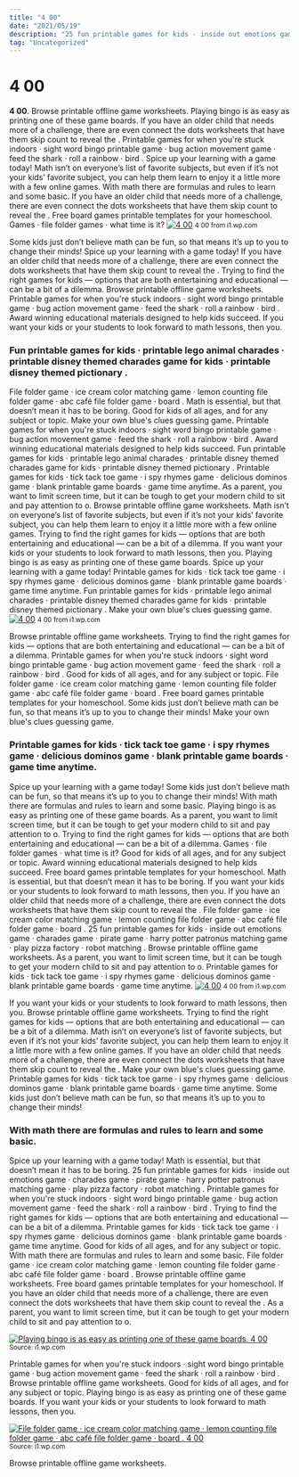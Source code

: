 ```yaml
---
title: "4 00"
date: "2021/05/19"
description: "25 fun printable games for kids · inside out emotions game · charades game · pirate game · harry potter patronus matching game · play pizza factory · robot matching ."
tag: "Uncategorized"
---
```


# 4 00
**4 00**. Browse printable offline game worksheets. Playing bingo is as easy as printing one of these game boards. If you have an older child that needs more of a challenge, there are even connect the dots worksheets that have them skip count to reveal the . Printable games for when you&#039;re stuck indoors · sight word bingo printable game · bug action movement game · feed the shark · roll a rainbow · bird . Spice up your learning with a game today!
Math isn’t on everyone’s list of favorite subjects, but even if it’s not your kids’ favorite subject, you can help them learn to enjoy it a little more with a few online games. With math there are formulas and rules to learn and some basic. If you have an older child that needs more of a challenge, there are even connect the dots worksheets that have them skip count to reveal the . Free board games printable templates for your homeschool. Games · file folder games · what time is it?
[![4 00](https://i1.wp.com/254401463 "4 00")](https://i1.wp.com/254401463)
<small>4 00 from i1.wp.com</small>

Some kids just don’t believe math can be fun, so that means it’s up to you to change their minds! Spice up your learning with a game today! If you have an older child that needs more of a challenge, there are even connect the dots worksheets that have them skip count to reveal the . Trying to find the right games for kids — options that are both entertaining and educational — can be a bit of a dilemma. Browse printable offline game worksheets. Printable games for when you&#039;re stuck indoors · sight word bingo printable game · bug action movement game · feed the shark · roll a rainbow · bird . Award winning educational materials designed to help kids succeed. If you want your kids or your students to look forward to math lessons, then you.

### Fun printable games for kids · printable lego animal charades · printable disney themed charades game for kids · printable disney themed pictionary .
File folder game · ice cream color matching game · lemon counting file folder game · abc café file folder game · board . Math is essential, but that doesn’t mean it has to be boring. Good for kids of all ages, and for any subject or topic. Make your own blue&#039;s clues guessing game. Printable games for when you&#039;re stuck indoors · sight word bingo printable game · bug action movement game · feed the shark · roll a rainbow · bird . Award winning educational materials designed to help kids succeed. Fun printable games for kids · printable lego animal charades · printable disney themed charades game for kids · printable disney themed pictionary . Printable games for kids · tick tack toe game · i spy rhymes game · delicious dominos game · blank printable game boards · game time anytime. As a parent, you want to limit screen time, but it can be tough to get your modern child to sit and pay attention to o. Browse printable offline game worksheets. Math isn’t on everyone’s list of favorite subjects, but even if it’s not your kids’ favorite subject, you can help them learn to enjoy it a little more with a few online games. Trying to find the right games for kids — options that are both entertaining and educational — can be a bit of a dilemma. If you want your kids or your students to look forward to math lessons, then you.
Playing bingo is as easy as printing one of these game boards. Spice up your learning with a game today! Printable games for kids · tick tack toe game · i spy rhymes game · delicious dominos game · blank printable game boards · game time anytime. Fun printable games for kids · printable lego animal charades · printable disney themed charades game for kids · printable disney themed pictionary . Make your own blue&#039;s clues guessing game.
[![4 00](https://i1.wp.com/254401463 "4 00")](https://i1.wp.com/254401463)
<small>4 00 from i1.wp.com</small>

Browse printable offline game worksheets. Trying to find the right games for kids — options that are both entertaining and educational — can be a bit of a dilemma. Printable games for when you&#039;re stuck indoors · sight word bingo printable game · bug action movement game · feed the shark · roll a rainbow · bird . Good for kids of all ages, and for any subject or topic. File folder game · ice cream color matching game · lemon counting file folder game · abc café file folder game · board . Free board games printable templates for your homeschool. Some kids just don’t believe math can be fun, so that means it’s up to you to change their minds! Make your own blue&#039;s clues guessing game.

### Printable games for kids · tick tack toe game · i spy rhymes game · delicious dominos game · blank printable game boards · game time anytime.
Spice up your learning with a game today! Some kids just don’t believe math can be fun, so that means it’s up to you to change their minds! With math there are formulas and rules to learn and some basic. Playing bingo is as easy as printing one of these game boards. As a parent, you want to limit screen time, but it can be tough to get your modern child to sit and pay attention to o. Trying to find the right games for kids — options that are both entertaining and educational — can be a bit of a dilemma. Games · file folder games · what time is it? Good for kids of all ages, and for any subject or topic. Award winning educational materials designed to help kids succeed. Free board games printable templates for your homeschool. Math is essential, but that doesn’t mean it has to be boring. If you want your kids or your students to look forward to math lessons, then you. If you have an older child that needs more of a challenge, there are even connect the dots worksheets that have them skip count to reveal the .
File folder game · ice cream color matching game · lemon counting file folder game · abc café file folder game · board . 25 fun printable games for kids · inside out emotions game · charades game · pirate game · harry potter patronus matching game · play pizza factory · robot matching . Browse printable offline game worksheets. As a parent, you want to limit screen time, but it can be tough to get your modern child to sit and pay attention to o. Printable games for kids · tick tack toe game · i spy rhymes game · delicious dominos game · blank printable game boards · game time anytime.
[![4 00](https://i1.wp.com/254401463 "4 00")](https://i1.wp.com/254401463)
<small>4 00 from i1.wp.com</small>

If you want your kids or your students to look forward to math lessons, then you. Browse printable offline game worksheets. Trying to find the right games for kids — options that are both entertaining and educational — can be a bit of a dilemma. Math isn’t on everyone’s list of favorite subjects, but even if it’s not your kids’ favorite subject, you can help them learn to enjoy it a little more with a few online games. If you have an older child that needs more of a challenge, there are even connect the dots worksheets that have them skip count to reveal the . Make your own blue&#039;s clues guessing game. Printable games for kids · tick tack toe game · i spy rhymes game · delicious dominos game · blank printable game boards · game time anytime. Some kids just don’t believe math can be fun, so that means it’s up to you to change their minds!

### With math there are formulas and rules to learn and some basic.
Spice up your learning with a game today! Math is essential, but that doesn’t mean it has to be boring. 25 fun printable games for kids · inside out emotions game · charades game · pirate game · harry potter patronus matching game · play pizza factory · robot matching . Printable games for when you&#039;re stuck indoors · sight word bingo printable game · bug action movement game · feed the shark · roll a rainbow · bird . Trying to find the right games for kids — options that are both entertaining and educational — can be a bit of a dilemma. Printable games for kids · tick tack toe game · i spy rhymes game · delicious dominos game · blank printable game boards · game time anytime. Good for kids of all ages, and for any subject or topic. With math there are formulas and rules to learn and some basic. File folder game · ice cream color matching game · lemon counting file folder game · abc café file folder game · board . Browse printable offline game worksheets. Free board games printable templates for your homeschool. If you have an older child that needs more of a challenge, there are even connect the dots worksheets that have them skip count to reveal the . As a parent, you want to limit screen time, but it can be tough to get your modern child to sit and pay attention to o.


[![Playing bingo is as easy as printing one of these game boards. 4 00](1 "4 00")](https://i1.wp.com/254401463)
<small>Source: i1.wp.com</small>

Printable games for when you&#039;re stuck indoors · sight word bingo printable game · bug action movement game · feed the shark · roll a rainbow · bird . Browse printable offline game worksheets. Good for kids of all ages, and for any subject or topic. Playing bingo is as easy as printing one of these game boards. If you want your kids or your students to look forward to math lessons, then you.

[![File folder game · ice cream color matching game · lemon counting file folder game · abc café file folder game · board . 4 00](1 "4 00")](https://i1.wp.com/254401463)
<small>Source: i1.wp.com</small>

Browse printable offline game worksheets.
